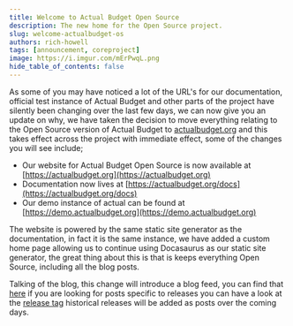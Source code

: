 ```yaml
---
title: Welcome to Actual Budget Open Source
description: The new home for the Open Source project.
slug: welcome-actualbudget-os
authors: rich-howell
tags: [announcement, coreproject]
image: https://i.imgur.com/mErPwqL.png
hide_table_of_contents: false
---
```


As some of you may have noticed a lot of the URL's for our documentation, official test instance of Actual Budget and other parts of the project have silently been changing over the last few days, we can now give you an update on why, we have taken the decision to move everything relating to the Open Source version of Actual Budget to [actualbudget.org](https://actualbudget.org) and this takes effect across the project with immediate effect, some of the changes you will see include;

* Our website for Actual Budget Open Source is now available at [https://actualbudget.org](https://actualbudget.org)
* Documentation now lives at [https://actualbudget.org/docs](https://actualbudget.org/docs)
* Our demo instance of actual can be found at [https://demo.actualbudget.org](https://demo.actualbudget.org)

The website is powered by the same static site generator as the documentation, in fact it is the same instance, we have added a custom home page allowing us to continue using Docasaurus as our static site generator, the great thing about this is that is keeps everything Open Source, including all the blog posts.

Talking of the blog, this change will introduce a blog feed, you can find that [here](https://actualbudget.org/blog/rss.xml) if you are looking for posts specific to releases you can have a look at the [release tag](https://actualbudget.org/blog/tags/releases) historical releases will be added as posts over the coming days.